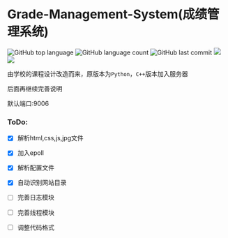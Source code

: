 # Grade-Management-System(成绩管理系统)

![GitHub top language](https://img.shields.io/github/languages/top/zyxeeker/Grade-Management-System?style=flat-square)
![GitHub language count](https://img.shields.io/github/languages/count/zyxeeker/Grade-Management-System?style=flat-square)
![GitHub last commit](https://img.shields.io/github/last-commit/zyxeeker/Grade-Management-System?style=flat-square)
![](https://img.shields.io/badge/Ubuntu-18.04-orange?style=flat-square)
![](https://img.shields.io/badge/MySQL-5.7.33-orange?style=flat-square)

由学校的课程设计改造而来，原版本为`Python`，`C++`版本加入服务器

后面再继续完善说明

默认端口:9006

### ToDo:

- [x] 解析html,css,js,jpg文件
- [x] 加入epoll
- [x] 解析配置文件
- [x] 自动识别网站目录
- [ ] 完善日志模块
- [ ] 完善线程模块
- [ ] 调整代码格式

